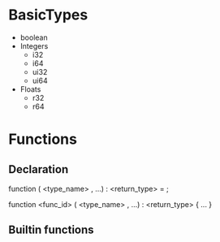 
# BasicTypes

* boolean
* Integers
  * i32
  * i64
  * ui32
  * ui64
* Floats
  * r32
  * r64

# Functions
## Declaration

function <id> ( <type_name> <arg1> , ...) : <return_type> = <expression>  ;

function  <func_id> ( <type_name> <arg1> , ...) : <return_type> { ... }

## Builtin functions


